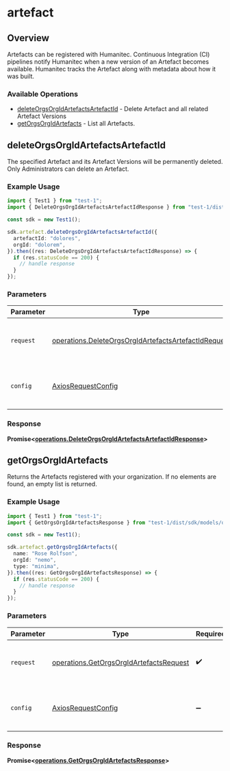 # artefact

## Overview

Artefacts can be registered with Humanitec. Continuous Integration (CI) pipelines notify Humanitec when a new version of an Artefact becomes available. Humanitec tracks the Artefact along with metadata about how it was built.
<SchemaDefinition schemaRef="#/components/schemas/ArtefactRequest" />


### Available Operations

* [deleteOrgsOrgIdArtefactsArtefactId](#deleteorgsorgidartefactsartefactid) - Delete Artefact and all related Artefact Versions
* [getOrgsOrgIdArtefacts](#getorgsorgidartefacts) - List all Artefacts.

## deleteOrgsOrgIdArtefactsArtefactId

The specified Artefact and its Artefact Versions will be permanently deleted. Only Administrators can delete an Artefact.

### Example Usage

```typescript
import { Test1 } from "test-1";
import { DeleteOrgsOrgIdArtefactsArtefactIdResponse } from "test-1/dist/sdk/models/operations";

const sdk = new Test1();

sdk.artefact.deleteOrgsOrgIdArtefactsArtefactId({
  artefactId: "dolores",
  orgId: "dolorem",
}).then((res: DeleteOrgsOrgIdArtefactsArtefactIdResponse) => {
  if (res.statusCode == 200) {
    // handle response
  }
});
```

### Parameters

| Parameter                                                                                                                    | Type                                                                                                                         | Required                                                                                                                     | Description                                                                                                                  |
| ---------------------------------------------------------------------------------------------------------------------------- | ---------------------------------------------------------------------------------------------------------------------------- | ---------------------------------------------------------------------------------------------------------------------------- | ---------------------------------------------------------------------------------------------------------------------------- |
| `request`                                                                                                                    | [operations.DeleteOrgsOrgIdArtefactsArtefactIdRequest](../../models/operations/deleteorgsorgidartefactsartefactidrequest.md) | :heavy_check_mark:                                                                                                           | The request object to use for the request.                                                                                   |
| `config`                                                                                                                     | [AxiosRequestConfig](https://axios-http.com/docs/req_config)                                                                 | :heavy_minus_sign:                                                                                                           | Available config options for making requests.                                                                                |


### Response

**Promise<[operations.DeleteOrgsOrgIdArtefactsArtefactIdResponse](../../models/operations/deleteorgsorgidartefactsartefactidresponse.md)>**


## getOrgsOrgIdArtefacts

Returns the Artefacts registered with your organization. If no elements are found, an empty list is returned.

### Example Usage

```typescript
import { Test1 } from "test-1";
import { GetOrgsOrgIdArtefactsResponse } from "test-1/dist/sdk/models/operations";

const sdk = new Test1();

sdk.artefact.getOrgsOrgIdArtefacts({
  name: "Rose Rolfson",
  orgId: "nemo",
  type: "minima",
}).then((res: GetOrgsOrgIdArtefactsResponse) => {
  if (res.statusCode == 200) {
    // handle response
  }
});
```

### Parameters

| Parameter                                                                                          | Type                                                                                               | Required                                                                                           | Description                                                                                        |
| -------------------------------------------------------------------------------------------------- | -------------------------------------------------------------------------------------------------- | -------------------------------------------------------------------------------------------------- | -------------------------------------------------------------------------------------------------- |
| `request`                                                                                          | [operations.GetOrgsOrgIdArtefactsRequest](../../models/operations/getorgsorgidartefactsrequest.md) | :heavy_check_mark:                                                                                 | The request object to use for the request.                                                         |
| `config`                                                                                           | [AxiosRequestConfig](https://axios-http.com/docs/req_config)                                       | :heavy_minus_sign:                                                                                 | Available config options for making requests.                                                      |


### Response

**Promise<[operations.GetOrgsOrgIdArtefactsResponse](../../models/operations/getorgsorgidartefactsresponse.md)>**


